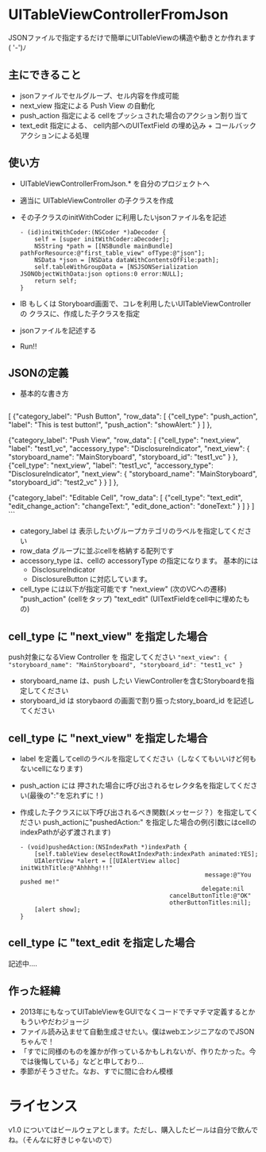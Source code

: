 UITableViewControllerFromJson
=====================================
JSONファイルで指定するだけで簡単にUITableViewの構造や動きとか作れます ( '-')ﾉ

主にできること
--------------------
+ jsonファイルでセルグループ、セル内容を作成可能
+ next_view 指定による Push View の自動化
+ push_action 指定による cellをプッシュされた場合のアクション割り当て
+ text_edit 指定による、 cell内部へのUITextField の埋め込み + コールバックアクションによる処理


使い方
---------------------
+ UITableViewControllerFromJson.* を自分のプロジェクトへ
+ 適当に UITableViewController の子クラスを作成
+ その子クラスのinitWithCoder に利用したいjsonファイル名を記述

    ```
    - (id)initWithCoder:(NSCoder *)aDecoder {
        self = [super initWithCoder:aDecoder];
        NSString *path = [[NSBundle mainBundle] pathForResource:@"first_table_view" ofType:@"json"];
        NSData *json = [NSData dataWithContentsOfFile:path];
        self.tableWithGroupData = [NSJSONSerialization JSONObjectWithData:json options:0 error:NULL];
        return self;
    }
    ```
+ IB もしくは Storyboard画面で、コレを利用したいUITableViewController の クラスに、作成した子クラスを指定
+ jsonファイルを記述する
+ Run!!


JSONの定義
---------------------
+ 基本的な書き方
    ```
[
  {"category_label": "Push Button",
   "row_data": [
     {"cell_type": "push_action",
      "label": "This is test button!",
      "push_action": "showAlert:"
     }
   ]
  },

  {"category_label": "Push View",
   "row_data": [
     {"cell_type": "next_view",
      "label": "test1_vc",
      "accessory_type": "DisclosureIndicator",
      "next_view": {
         "storyboard_name": "MainStoryboard",
         "storyboard_id": "test1_vc"
      }
     },
     {"cell_type": "next_view",
      "label": "test1_vc",
      "accessory_type": "DisclosureIndicator",
      "next_view": {
         "storyboard_name": "MainStoryboard",
         "storyboard_id": "test2_vc"
      }
     }
   ]
  },

  {"category_label": "Editable Cell",
   "row_data": [
     {"cell_type": "text_edit",
      "edit_change_action": "changeText:",
      "edit_done_action": "doneText:"
     }
   ]
  }
]
    ```

+ category_label は 表示したいグループカテゴリのラベルを指定してください
+ row_data グループに並ぶcellを格納する配列です
+ accessory_type は、cellの accessoryType の指定になります。
    基本的には
    + DisclosureIndicator
    + DisclosureButton
    に対応しています。
+ cell_type には以下が指定可能です
    "next_view" (次のVCへの遷移)
    "push_action" (cellをタップ)
    "text_edit" (UITextFieldをcell中に埋めたもの)


cell_type に "next_view" を指定した場合
--------------------------------------------------
push対象になるView Controller を 指定してください
    ```
    "next_view": {
      "storyboard_name": "MainStoryboard",
      "storyboard_id": "test1_vc"
    }
    ```

+ storyboard_name は、push したい ViewControllerを含むStoryboardを指定してください
+ storyboard_id は storybaord の画面で割り振ったstory_board_id を記述してください


cell_type に "next_view" を指定した場合
-------------------------------------------
+ label を定義してcellのラベルを指定してください（しなくてもいいけど何もないcellになります)
+ push_action には 押された場合に呼び出されるセレクタ名を指定してください(最後の":"を忘れずに！)
+ 作成した子クラスに以下呼び出されるべき関数(メッセージ？）を指定してください
    push_actionに"pushedAction:" を指定した場合の例(引数にはcellのindexPathが必ず渡されます)

    ```
    - (void)pushedAction:(NSIndexPath *)indexPath {
        [self.tableView deselectRowAtIndexPath:indexPath animated:YES];
        UIAlertView *alert = [[UIAlertView alloc] initWithTitle:@"Ahhhhg!!!"
                                                        message:@"You pushed me!"
                                                       delegate:nil
                                              cancelButtonTitle:@"OK"
                                              otherButtonTitles:nil];
        [alert show];
    }
    ```

cell_type に "text_edit を指定した場合
-----------------------------------------
記述中....


作った経緯
-----------------
+ 2013年にもなってUITableViewをGUIでなくコードでチマチマ定義するとかもういやだわジョージ
+ ファイル読み込ませて自動生成させたい。僕はwebエンジニアなのでJSONちゃんで！
+ 「すでに同様のものを誰かが作っているかもしれないが、作りたかった。今では後悔している」などと申しており...
+ 季節がそうさせた。なお、すでに間に合わん模様


ライセンス
===============
v1.0 についてはビールウェアとします。ただし、購入したビールは自分で飲んでね。（そんなに好きじゃないので）


